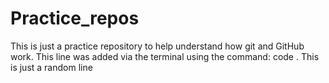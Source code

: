 # Practice_repos
This is just a practice repository to help understand how git and GitHub work.
This line was added via the terminal using the command: code .
This is just a random line